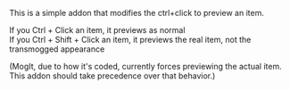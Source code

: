 This is a simple addon that modifies the ctrl+click to preview an item.

If you Ctrl + Click an item, it previews as normal  
If you Ctrl + Shift + Click an item, it previews the real item, not the transmogged appearance

(MogIt, due to how it's coded, currently forces previewing the actual item.  This addon should take precedence over that behavior.)
